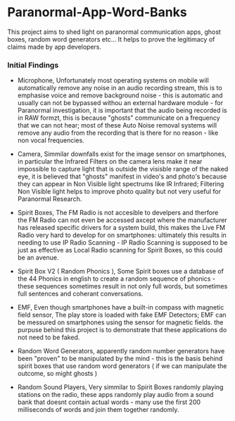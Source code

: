 # Paranormal-App-Word-Banks
This project aims to shed light on paranormal communication apps, ghost boxes, random word generators etc... It helps to prove the legitimacy of claims made by app developers.

   
### Initial Findings    
- Microphone, Unfortunately most operating systems on mobile will automatically remove any noise in an audio recording stream, this is to emphasise voice and remove background noise - this is automatic and usually can not be bypassed withou an external hardware module - for Paranormal investigation, it is important that the audio being recorded is in RAW formzt, this is because "ghosts" communicate on a frequency that we can not hear; most of these Auto Noise removal systems will remove any audio from the recording that is there for no reason - like non vocal frequencies.      

- Camera, Simmilar downfalls exist for the image sensor on smartphones, in particular the Infrared Filters on the camera lens make it near impossible to capture light that is outside the visisble range of the naked eye, it is believed that "ghosts" manifest in video's and photo's because they can appear in Non Visible light spectrums like IR Infrared; Filtering Non Visible light helps to improve photo quality but not very useful for Paranormal Research.      

- Spirit Boxes, The FM Radio is not accesible to develpers and therfore the FM Radio can not even be accessed axcept where the manufacturer has released specific drivers for a system build, this makes the Live FM Radio very hard to develop for on smartphones: ultimately this results in needing to use IP Radio Scanning - IP Radio Scanning is supposed to be just as effective as Local Radio scanning for Spirit Boxes, so this could be an avenue.      

- Spirit Box V2 ( Random Phonics ), Some Spirit boxes use a database of the 44 Phonics in english to create a random sequence of phonics - these sequences sometimes result in not only full words, but sometimes full sentences and coherant conversations.

- EMF, Even though smartphones have a built-in compass with magnetic field sensor, The play store is loaded with fake EMF Detectors; EMF can be messured on smartphones using the sensor for magnetic fields. the purpuse behind this project is to demonstrate that these applications do not need to be faked.

- Random Word Generators, apparently random number generators have been "proven" to be manipulated by the mind - this is the basis behind spirit boxes that use random word generators ( if we can manipulate the outcome, so might ghosts )
  
- Random Sound Players, Very simmilar to Spirit Boxes randomly playing stations on the radio, these apps randomly play audio from a sound bank that doesnt contain actual words - many use the first 200 milliseconds of words and join them together randomly.   
  

